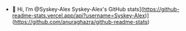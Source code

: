 - 👋 Hi, I’m @Syskey-Alex
Syskey-Alex's GitHub stats](https://github-readme-stats.vercel.app/api?username=Syskey-Alex)](https://github.com/anuraghazra/github-readme-stats)
